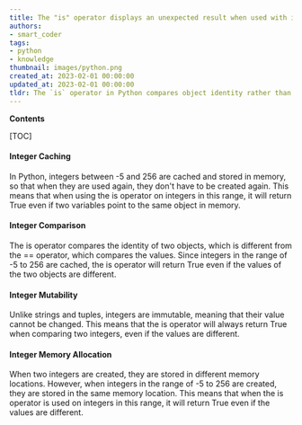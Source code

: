 ```yaml
---
title: The "is" operator displays an unexpected result when used with integers
authors:
- smart_coder
tags:
- python
- knowledge
thumbnail: images/python.png
created_at: 2023-02-01 00:00:00
updated_at: 2023-02-01 00:00:00
tldr: The `is` operator in Python compares object identity rather than value, so two integers with the same value may not be considered equal.
---
```


**Contents**

[TOC]

#### Integer Caching 
In Python, integers between -5 and 256 are cached and stored in memory, so that when they are used again, they don't have to be created again. This means that when using the is operator on integers in this range, it will return True even if two variables point to the same object in memory.

#### Integer Comparison 
The is operator compares the identity of two objects, which is different from the == operator, which compares the values. Since integers in the range of -5 to 256 are cached, the is operator will return True even if the values of the two objects are different. 

#### Integer Mutability 
Unlike strings and tuples, integers are immutable, meaning that their value cannot be changed. This means that the is operator will always return True when comparing two integers, even if the values are different. 

#### Integer Memory Allocation 
When two integers are created, they are stored in different memory locations. However, when integers in the range of -5 to 256 are created, they are stored in the same memory location. This means that when the is operator is used on integers in this range, it will return True even if the values are different.
